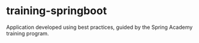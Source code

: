 # training-springboot
Application developed using best practices, guided by the Spring Academy training program.
